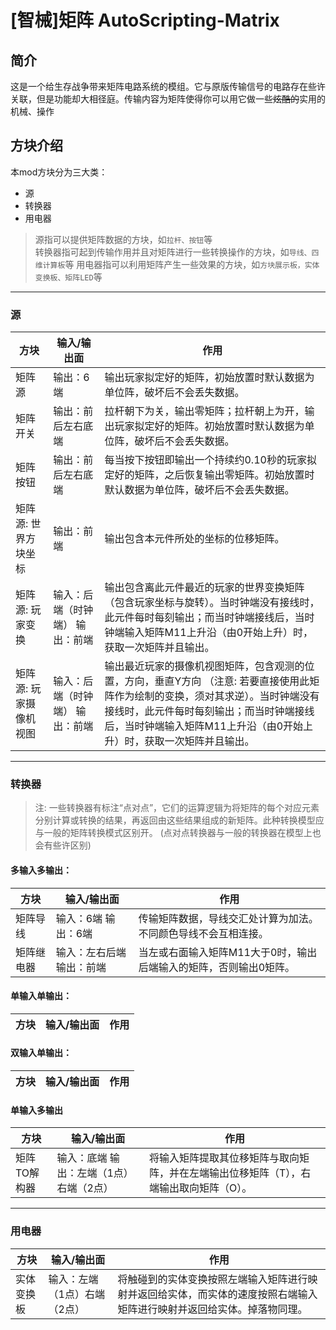 # [智械]矩阵 AutoScripting-Matrix
## 简介
这是一个给生存战争带来矩阵电路系统的模组。它与原版传输信号的电路存在些许关联，但是功能却大相径庭。传输内容为矩阵使得你可以用它做一些~~炫酷的~~实用的机械、操作
## 方块介绍
本mod方块分为三大类：
- 源
- 转换器
- 用电器
> 源指可以提供矩阵数据的方块，如`拉杆、按钮`等  
> 转换器指可起到传输作用并且对矩阵进行一些转换操作的方块，如`导线、四维计算板`等
> 用电器指可以利用矩阵产生一些效果的方块，如`方块展示板，实体变换板、矩阵LED`等

---

### 源
| 方块            | 输入/输出面                             | 作用                                                                                          |
|---------------|--------------------------------|----------------------------------------------------------------------------------------------------|
| 矩阵源            | 输出：6端                             | 输出玩家拟定好的矩阵，初始放置时默认数据为单位阵，破坏后不会丢失数据。                            |
| 矩阵开关          | 输出：前后左右底端                  | 拉杆朝下为关，输出零矩阵；拉杆朝上为开，输出玩家拟定好的矩阵。初始放置时默认数据为单位阵，破坏后不会丢失数据。                                                                                            |
| 矩阵按钮          | 输出：前后左右底端                    | 每当按下按钮即输出一个持续约0.10秒的玩家拟定好的矩阵，之后恢复输出零矩阵。初始放置时默认数据为单位阵，破坏后不会丢失数据。 |
| 矩阵源: 世界方块坐标      | 输出：前端                        | 输出包含本元件所处的坐标的位移矩阵。 |
| 矩阵源: 玩家变换      | 输入：后端（时钟端） 输出：前端         | 输出包含离此元件最近的玩家的世界变换矩阵（包含玩家坐标与旋转）。当时钟端没有接线时，此元件每时每刻输出；而当时钟端接线后，当时钟端输入矩阵M11上升沿（由0开始上升）时，获取一次矩阵并且输出。 |
| 矩阵源: 玩家摄像机视图      | 输入：后端（时钟端） 输出：前端         | 输出最近玩家的摄像机视图矩阵，包含观测的位置，方向，垂直Y方向 （注意: 若要直接使用此矩阵作为绘制的变换，须对其求逆）。当时钟端没有接线时，此元件每时每刻输出；而当时钟端接线后，当时钟端输入矩阵M11上升沿（由0开始上升）时，获取一次矩阵并且输出。 |

---

### 转换器
> 注: 一些转换器有标注“点对点”，它们的运算逻辑为将矩阵的每个对应元素分别计算或转换的结果，再返回由这些结果组成的新矩阵。此种转换模型应与一般的矩阵转换模式区别开。
> (点对点转换器与一般的转换器在模型上也会有些许区别)
#### 多输入多输出：

| 方块            | 输入/输出面                             | 作用                                                                                          |
|---------------|--------------------------------|----------------------------------------------------------------------------------------------------|
| 矩阵导线       | 输入：6端  输出：6端             | 传输矩阵数据，导线交汇处计算为加法。不同颜色导线不会互相连接。|
| 矩阵继电器     | 输入：左右后端  输出：前端        | 当左或右面输入矩阵M11大于0时，输出后端输入的矩阵，否则输出0矩阵。 |
#### 单输入单输出：

| 方块            | 输入/输出面                             | 作用                                                                                          |
|---------------|--------------------------------|----------------------------------------------------------------------------------------------------|
#### 双输入单输出：

| 方块            | 输入/输出面                             | 作用                                                                                          |
|---------------|--------------------------------|----------------------------------------------------------------------------------------------------|
#### 单输入多输出
| 方块            | 输入/输出面                             | 作用                                                                                          |
|---------------|--------------------------------|----------------------------------------------------------------------------------------------------|
| 矩阵TO解构器   | 输入：底端  输出：左端（1点）右端（2点）| 将输入矩阵提取其位移矩阵与取向矩阵，并在左端输出位移矩阵（T），右端输出取向矩阵（O）。|

---

### 用电器
| 方块            | 输入/输出面                             | 作用                                                                                          |
|---------------|--------------------------------|----------------------------------------------------------------------------------------------------|
| 实体变换板     | 输入：左端（1点）右端（2点）      | 将触碰到的实体变换按照左端输入矩阵进行映射并返回给实体，而实体的速度按照右端输入矩阵进行映射并返回给实体。掉落物同理。 |
